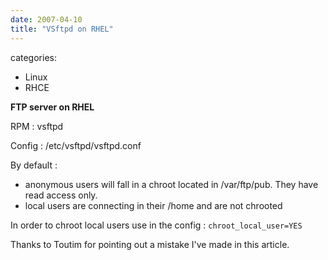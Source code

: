 ```yaml
---
date: 2007-04-10
title: "VSftpd on RHEL"
---
```








categories:
- Linux
- RHCE


**FTP server on RHEL**

RPM : vsftpd

Config : /etc/vsftpd/vsftpd.conf

By default :
- anonymous users will fall in a chroot located in /var/ftp/pub. They have read access only.
- local users are connecting in their /home and are not chrooted

In order to chroot local users use in the config :
`chroot_local_user=YES`

Thanks to Toutim for pointing out a mistake I've made in this article.
